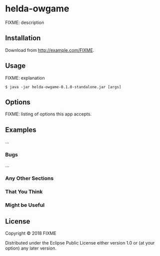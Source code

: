 # helda-owgame

FIXME: description

## Installation

Download from http://example.com/FIXME.

## Usage

FIXME: explanation

    $ java -jar helda-owgame-0.1.0-standalone.jar [args]

## Options

FIXME: listing of options this app accepts.

## Examples

...

### Bugs

...

### Any Other Sections
### That You Think
### Might be Useful

## License

Copyright © 2018 FIXME

Distributed under the Eclipse Public License either version 1.0 or (at
your option) any later version.
